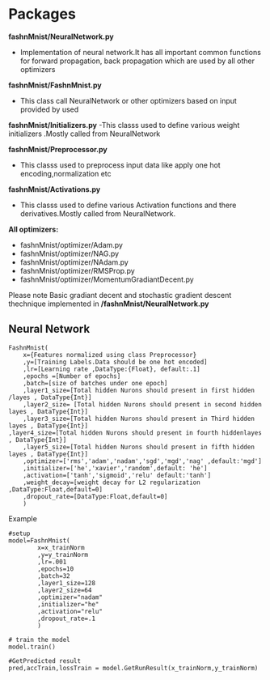 # Packages

 **fashnMnist/NeuralNetwork.py**
- Implementation of neural network.It has all important common functions for forward propagation, back propagation
which are used by all other optimizers

**fashnMnist/FashnMnist.py**
- This class call NeuralNetwork or other optimizers based on input provided by used 
		
**fashnMnist/Initializers.py**
-This classs used to define  various weight initializers .Mostly called from NeuralNetwork
		
**fashnMnist/Preprocessor.py**
- This classs used to preprocess input data like apply one hot encoding,normalization etc
		
**fashnMnist/Activations.py**
- This classs used to define  various Activation functions and there derivatives.Mostly called from NeuralNetwork.
		
**All optimizers:**	
- fashnMnist/optimizer/Adam.py
- fashnMnist/optimizer/NAG.py
- fashnMnist/optimizer/NAdam.py
- fashnMnist/optimizer/RMSProp.py
- fashnMnist/optimizer/MomentumGradiantDecent.py
		
Please note Basic gradiant decent and stochastic gradient descent thechnique implemented in **/fashnMnist/NeuralNetwork.py**

## Neural Network
```
FashnMnist(
	x={Features normalized using class Preprocessor}
	,y=[Training Labels.Data should be one hot encoded]
	,lr=[Learning rate ,DataType:{Float}, default:.1]
	,epochs =[Number of epochs]
	,batch=[size of batches under one epoch]
	,layer1_size=[Total hidden Nurons should present in first hidden /layes , DataType{Int}]
	,layer2_size= [Total hidden Nurons should present in second hidden layes , DataType{Int}]
	,layer3_size=[Total hidden Nurons should present in Third hidden layes , DataType{Int}]
,layer4_size=[Total hidden Nurons should present in fourth hiddenlayes , DataType{Int}]
	,layer5_size=[Total hidden Nurons should present in fifth hidden layes , DataType{Int}]
	,optimizer=['rms','adam','nadam','sgd','mgd','nag' ,default:'mgd']
	,initializer=['he','xavier','random',default: 'he']
	,activation=['tanh','sigmoid','relu' default:'tanh']
	,weight_decay=[weight decay for L2 regularization ,DataType:Float,default=0]
	,dropout_rate=[DataType:Float,default=0]
	)
```
Example
```
#setup
model=FashnMnist(
		x=x_trainNorm
		,y=y_trainNorm
		,lr=.001
		,epochs=10
		,batch=32
		,layer1_size=128
		,layer2_size=64
		,optimizer="nadam"
		,initializer="he"
		,activation="relu"
		,dropout_rate=.1
		)

# train the model
model.train() 

#GetPredicted result
pred,accTrain,lossTrain = model.GetRunResult(x_trainNorm,y_trainNorm)

```



	
